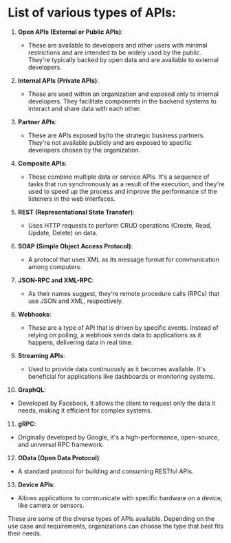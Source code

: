 # List of various types of APIs:

1. **Open APIs (External or Public APIs)**:
   - These are available to developers and other users with minimal restrictions and are intended to be widely used by the public. They're typically backed by open data and are available to external developers.

2. **Internal APIs (Private APIs)**:
   - These are used within an organization and exposed only to internal developers. They facilitate components in the backend systems to interact and share data with each other.

3. **Partner APIs**:
   - These are APIs exposed by/to the strategic business partners. They're not available publicly and are exposed to specific developers chosen by the organization.

4. **Composite APIs**:
   - These combine multiple data or service APIs. It's a sequence of tasks that run synchronously as a result of the execution, and they're used to speed up the process and improve the performance of the listeners in the web interfaces.

5. **REST (Representational State Transfer)**:
   - Uses HTTP requests to perform CRUD operations (Create, Read, Update, Delete) on data.

6. **SOAP (Simple Object Access Protocol)**:
   - A protocol that uses XML as its message format for communication among computers.

7. **JSON-RPC and XML-RPC**:
   - As their names suggest, they're remote procedure calls (RPCs) that use JSON and XML, respectively.

8. **Webhooks**:
   - These are a type of API that is driven by specific events. Instead of relying on polling, a webhook sends data to applications as it happens, delivering data in real time.

9. **Streaming APIs**:
   - Used to provide data continuously as it becomes available. It's beneficial for applications like dashboards or monitoring systems.

10. **GraphQL**:
   - Developed by Facebook, it allows the client to request only the data it needs, making it efficient for complex systems.

11. **gRPC**:
   - Originally developed by Google, it's a high-performance, open-source, and universal RPC framework.

12. **OData (Open Data Protocol)**:
   - A standard protocol for building and consuming RESTful APIs.

13. **Device APIs**:
   - Allows applications to communicate with specific hardware on a device, like camera or sensors.

These are some of the diverse types of APIs available. Depending on the use case and requirements, organizations can choose the type that best fits their needs.